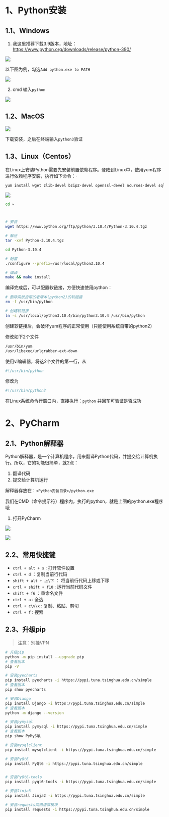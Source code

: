 # 1、Python安装

## 1.1、Windows

1. 我这里推荐下载3.9版本，地址：https://www.python.org/downloads/release/python-390/

![](python安装.assets/1.png)



以下图为例，勾选`Add python.exe to PATH`

![](python安装.assets/4.png)







2. cmd 输入`python`

![](python安装.assets/2.png)







## 1.2、MacOS

![](python安装.assets/3.png)



下载安装，之后在终端输入`python3`验证



































## 1.3、Linux（Centos）



在Linux上安装Python需要先安装前置依赖程序。登陆到Linux中，使用yum程序进行依赖程序安装，执行如下命令：·

```bash
yum install wget zlib-devel bzip2-devel openssl-devel ncurses-devel sqlite-devel readline-devel tk-devel gcc make zlib zlib-devel libffi-devel -y
```

![](python安装.assets/5.png)



```bash
cd ~



# 安装
wget https://www.python.org/ftp/python/3.10.4/Python-3.10.4.tgz

# 解压
tar -xvf Python-3.10.4.tgz

cd Python-3.10.4

# 配置
./configure --prefix=/usr/local/python3.10.4

# 编译
make && make install
```

编译完成后，可以配置软链接，方便快速使用python：

```bash
# 删除系统自带的老版本(python2)的软链接
rm -f /usr/bin/python

# 创建软链接
ln -s /usr/local/python3.10.4/bin/python3.10.4 /usr/bin/python
```

创建软链接后，会破坏yum程序的正常使用（只能使用系统自带的python2）

修改如下2个文件

```bash
/usr/bin/yum
/usr/libexec/urlgrabber-ext-down
```

使用vi编辑器，将这2个文件的第一行，从

```bash
#!/usr/bin/python
```

修改为

```bash
#!/usr/bin/python2
```

在Linux系统命令行窗口内，直接执行：`python` 并回车可验证是否成功







# 2、PyCharm

## 2.1、Python解释器

Python解释器，是一个计算机程序，用来翻译Python代码，并提交给计算机执行。所以，它的功能很简单，就2点：

1. 翻译代码
2. 提交给计算机运行

解释器存放在：`<Python安装目录>/python.exe`

我们在CMD（命令提示符）程序内，执行的python，就是上图的python.exe程序哦

1. 打开PyCharm

![](python安装.assets/6.png)



![](python安装.assets/7.png)







## 2.2、常用快捷键

- `ctrl + alt + s` : 打开软件设置
- `ctrl + d` ：复制当前行代码
- `shift + alt + 上\下` ： 将当前行代码上移或下移
- `crtl + shift + f10` : 运行当前代码文件
- `shift + f6` ：重命名文件
- `ctrl + a` : 全选
- `ctrl + c\v\x` : 复制、粘贴、剪切
- `ctrl + f` : 搜索





## 2.3、升级pip

> 注意：别挂VPN

```bash
# 升级pip
python -m pip install --upgrade pip
# 查看版本
pip -V

# 安装pyecharts
pip install pyecharts -i https://pypi.tuna.tsinghua.edu.cn/simple
# 查看版本
pip show pyecharts

# 安装Diango
pip install Django -i https://pypi.tuna.tsinghua.edu.cn/simple
# 查看版本
python -m django --version

# 安装pymysql
pip install pymysql -i https://pypi.tuna.tsinghua.edu.cn/simple
# 查看版本
pip show PyMySQL

# 安装mysqlclient
pip install mysqlclient -i https://pypi.tuna.tsinghua.edu.cn/simple

# 安装PyQt6
pip install PyQt6 -i https://pypi.tuna.tsinghua.edu.cn/simple


# 安装PyQt6-tools
pip install pyqt6-tools -i https://pypi.tuna.tsinghua.edu.cn/simple

# 安装Jinja3
pip install Jinja2 -i https://pypi.tuna.tsinghua.edu.cn/simple

# 安装requests网络请求模块
pip install requests -i https://pypi.tuna.tsinghua.edu.cn/simple
```

















